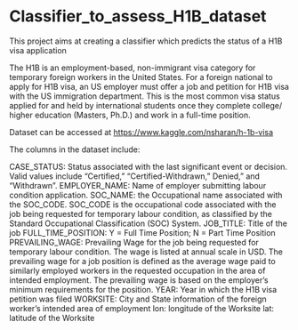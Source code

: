 # Classifier_to_assess_H1B_dataset
This project aims at creating a classifier which predicts the status of a H1B visa application

The H1B is an employment-based, non-immigrant visa category for temporary foreign workers in the United States. For a foreign national to apply for H1B visa, an US employer must offer a job and petition for H1B visa with the US immigration department. This is the most common visa status applied for and held by international students once they complete college/ higher education (Masters, Ph.D.) and work in a full-time position.

Dataset can be accessed at https://www.kaggle.com/nsharan/h-1b-visa

The columns in the dataset include:

CASE_STATUS: Status associated with the last significant event or decision. Valid values include “Certified,” “Certified-Withdrawn,” Denied,” and “Withdrawn”.
EMPLOYER_NAME: Name of employer submitting labour condition application.
SOC_NAME: the Occupational name associated with the SOC_CODE. SOC_CODE is the occupational code associated with the job being requested for temporary labour condition, as classified by the Standard Occupational Classification (SOC) System.
JOB_TITLE: Title of the job
FULL_TIME_POSITION: Y = Full Time Position; N = Part Time Position
PREVAILING_WAGE: Prevailing Wage for the job being requested for temporary labour condition. The wage is listed at annual scale in USD. The prevailing wage for a job position is defined as the average wage paid to similarly employed workers in the requested occupation in the area of intended employment. The prevailing wage is based on the employer’s minimum requirements for the position.
YEAR: Year in which the H1B visa petition was filed
WORKSITE: City and State information of the foreign worker’s intended area of employment
lon: longitude of the Worksite
lat: latitude of the Worksite


